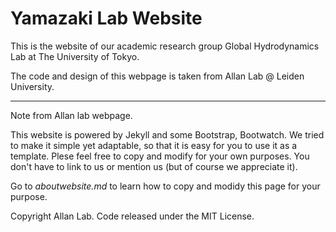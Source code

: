 # Yamazaki Lab Website

This is the website of our academic research group Global Hydrodynamics Lab at The University of Tokyo.

The code and design of this webpage is taken from Allan Lab @ Leiden University.

---
Note from Allan lab webpage.

This website is powered by Jekyll and some Bootstrap, Bootwatch. We tried to make it simple yet adaptable, so that it is easy for you to use it as a template. Plese feel free to copy and modify for your own purposes.  You don't have to link to us or mention us (but of course we appreciate it).

Go to *aboutwebsite.md*  to learn how to copy and modidy this page for your purpose. 

Copyright Allan Lab. Code released under the MIT License.

